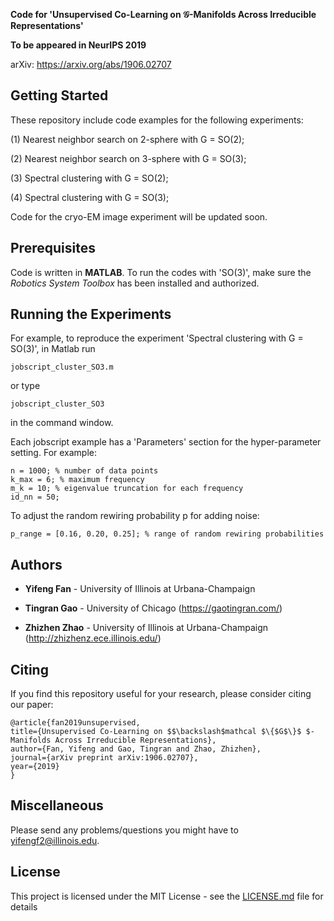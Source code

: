 **Code for 'Unsupervised Co-Learning on $\mathcal{G}$-Manifolds Across Irreducible Representations'** 

**To be appeared in NeurIPS 2019** 

arXiv: https://arxiv.org/abs/1906.02707

## Getting Started

These repository include code examples for the following experiments:

(1) Nearest neighbor search on 2-sphere with G = SO(2);

(2) Nearest neighbor search on 3-sphere with G = SO(3);

(3) Spectral clustering with G = SO(2);

(4) Spectral clustering with G = SO(3);

Code for the cryo-EM image experiment will be updated soon.


## Prerequisites
Code is written in **MATLAB**. To run the codes with 'SO(3)', make sure the _Robotics System Toolbox_ has been installed and authorized.

## Running the Experiments
For example, to reproduce the experiment 'Spectral clustering with G = SO(3)', in Matlab run 
~~~
jobscript_cluster_SO3.m 
~~~
or type 
~~~
jobscript_cluster_SO3
~~~
in the command window.

Each jobscript example has a 'Parameters' section for the hyper-parameter setting. For example:
~~~
n = 1000; % number of data points 
k_max = 6; % maximum frequency
m_k = 10; % eigenvalue truncation for each frequency
id_nn = 50;
~~~

To adjust the random rewiring probability p for adding noise:
~~~
p_range = [0.16, 0.20, 0.25]; % range of random rewiring probabilities
~~~



## Authors

* **Yifeng Fan** - University of Illinois at Urbana-Champaign

* **Tingran Gao** - University of Chicago (https://gaotingran.com/)

* **Zhizhen Zhao** - University of Illinois at Urbana-Champaign (http://zhizhenz.ece.illinois.edu/)

## Citing
If you find this repository useful for your research, please consider citing our paper:

    @article{fan2019unsupervised,
    title={Unsupervised Co-Learning on $$\backslash$mathcal $\{$G$\}$ $-Manifolds Across Irreducible Representations},
    author={Fan, Yifeng and Gao, Tingran and Zhao, Zhizhen},
    journal={arXiv preprint arXiv:1906.02707},
    year={2019}
    }

## Miscellaneous

Please send any problems/questions you might have to <yifengf2@illinois.edu>.

## License

This project is licensed under the MIT License - see the [LICENSE.md](LICENSE.md) file for details
